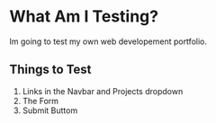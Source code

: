 # What Am I Testing?

Im going to test my own web developement portfolio.

## Things to Test

<ol>
<li>Links in the Navbar and Projects dropdown</li>
<li>The Form</li>
<li>Submit Buttom</li>
</ol>